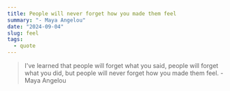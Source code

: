 ```yaml
---
title: People will never forget how you made them feel
summary: "- Maya Angelou"
date: "2024-09-04"
slug: feel
tags:
  - quote
---
```


> I've learned that people will forget what you said, people will forget what you did, but people will never forget how you made them feel. - Maya Angelou
